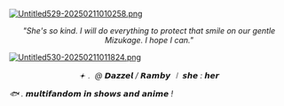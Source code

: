 [![Untitled529-20250211010258.png](https://i.postimg.cc/XJ4LtK5s/Untitled529-20250211010258.png)](https://postimg.cc/jW3y77Zf)


<p align="center"><i>"She's so kind. I will do everything to protect that smile on our gentle Mizukage. I hope I can." </i></p>


[![Untitled530-20250211011824.png](https://i.postimg.cc/65kdDLJC/Untitled530-20250211011824.png)](https://postimg.cc/gnKXhh00)



   

<p align="center"><i>
𖥔﹒ @  𝘿𝙖𝙯𝙯𝙚𝙡 / 𝙍𝙖𝙢𝙗𝙮 ㆐ 𝙨𝙝𝙚 : 𝙝𝙚𝙧
   
🐟     . 𝙢𝙪𝙡𝙩𝙞𝙛𝙖𝙣𝙙𝙤𝙢 𝙞𝙣 𝙨𝙝𝙤𝙬𝙨 𝙖𝙣𝙙 𝙖𝙣𝙞𝙢𝙚 !